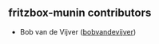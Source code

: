 ## fritzbox-munin contributors

 - Bob van de Vijver ([bobvandevijver](https://github.com/bobvandevijver))
